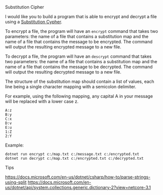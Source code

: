 Substitution Cipher

I would like you to build a program that is able to encrypt and decrypt a file using a [Substitution Cypher](https://en.wikipedia.org/wiki/Substitution_cipher).

To encrypt a file, the program will have an `encrypt` command that takes two parameters: the name of a file that contains a substitution map and the name of a file that contains the message to be encrypted. The command will output the resulting encrypted message to a new file.

To decrypt a file, the program will have an `descrypt` command that takes two parameters: the name of a file that contains a substitution map and the name of a file that contains the message to be decrypted. The command will output the resulting decrypted message to a new file.

The structure of the substitution map should contain a list of values, each line being a single character mapping with a semicolon delimiter.

For example, using the following mapping, any capital A in your message will be replaced with a lower case z.

```
A:z
B:y
C:x
D:v
E:u
1:Z
2:Y
```

Example:
```
dotnet run encrypt c:/map.txt c:/message.txt c:/encrypted.txt
dotnet run decrypt c:/map.txt c:/encrypted.txt c:/decrypted.txt
```

Tips

https://docs.microsoft.com/en-us/dotnet/csharp/how-to/parse-strings-using-split
https://docs.microsoft.com/en-us/dotnet/api/system.collections.generic.dictionary-2?view=netcore-3.1
